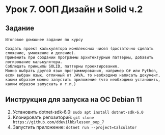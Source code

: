 # Урок 7. ООП Дизайн и Solid ч.2

## Задание
    Итоговое домашнее задание по курсу
    
    Создать проект калькулятора комплексных чисел (достаточно сделать сложение, умножение и деление). 
    Применить при создании программы архитектурные паттерны, добавить логирование калькулятора. 
    Соблюдать принципы SOLID, паттерны проектирования. 
    Можно выбрать другой язык программирования, например C# или Python, если выбран язык, отличный от JAVA, то необходимо написать документ, 
    каким образом можно запустить приложение (что необходимо установить, каким образом запускать и т.п.)

## Инструкция для запуска на ОС Debian 11

2. Установить dotnet-sdk-6.0: `sudo apt install dotnet-sdk-6.0`
3. Клонировать репозиторий: `git clone https://github.com/ddevilbb/lesson_oop_7`
4. Запустить приложение: `dotnet run --project=Calculator`
    
